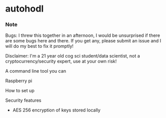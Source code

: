 # autohodl

### Note

Bugs: I threw this together in an afternoon, I would be unsurprised if there are some bugs here and there. If you get any, please submit an issue and I will do my best to fix it promptly!

Disclaimer: I'm a 21 year old cog sci student/data scientist, not a cryptocurrency/security expert, use at your own risk!



A command line tool you can 

Raspberry pi

How to set up

Security features
- AES 256 encryption of keys stored locally
